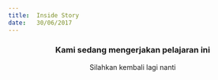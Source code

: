 ```yaml
---
title:  Inside Story
date:   30/06/2017
---
```


### <center>Kami sedang mengerjakan pelajaran ini</center>
<center>Silahkan kembali lagi nanti</center>